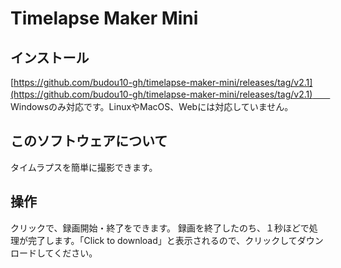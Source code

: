 # Timelapse Maker Mini
## インストール
[https://github.com/budou10-gh/timelapse-maker-mini/releases/tag/v2.1](https://github.com/budou10-gh/timelapse-maker-mini/releases/tag/v2.1)　　
Windowsのみ対応です。LinuxやMacOS、Webには対応していません。
## このソフトウェアについて
タイムラプスを簡単に撮影できます。
## 操作
クリックで、録画開始・終了をできます。
録画を終了したのち、１秒ほどで処理が完了します。「Click to download」と表示されるので、クリックしてダウンロードしてください。
